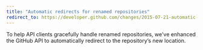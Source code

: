 ```yaml
---
title: "Automatic redirects for renamed repositories"
redirect_to: https://developer.github.com/changes/2015-07-21-automatic-redirects-for-renamed-repositories/
---
```


To help API clients gracefully handle renamed repositories, we've enhanced the GitHub API to automatically redirect to the repository’s new location.
